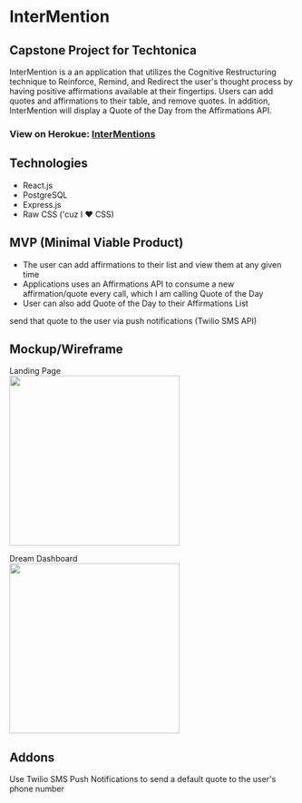# InterMention

## Capstone Project for Techtonica

InterMention is a an application that utilizes the Cognitive Restructuring technique to Reinforce, Remind, and Redirect the user's thought process by having positive affirmations available at their fingertips. Users can add quotes and affirmations to their table, and remove quotes. In addition, InterMention will display a Quote of the Day from the Affirmations API.

<h3>View on Herokue: <a href='https://intermentionz.herokuapp.com/'>InterMentions</a><h3>

## Technologies

- React.js
- PostgreSQL
- Express.js
- Raw CSS ('cuz I :heart: CSS)

## MVP (Minimal Viable Product)

- The user can add affirmations to their list and view them at any given time
- Applications uses an Affirmations API to consume a new affirmation/quote every call, which I am calling Quote of the Day
- User can also add Quote of the Day to their Affirmations List

send that quote to the user via push notifications (Twilio SMS API)

## Mockup/Wireframe

Landing Page
<br>
<img src="https://raw.githubusercontent.com/ZelmaSedano/InterMention_2/main/landing.png" width="300px">

Dream Dashboard
<br>
<img src="https://raw.githubusercontent.com/ZelmaSedano/InterMention_2/main/dashboard.png" width="300px">

## Addons

Use Twilio SMS Push Notifications to send a default quote to the user's phone number
